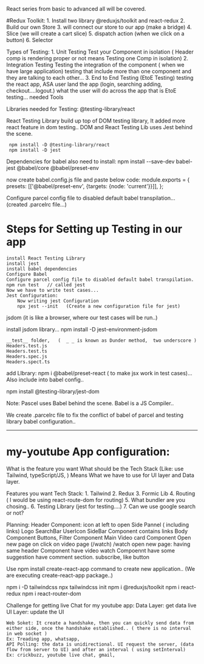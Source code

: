 React series from basic to advanced all will be covered.

#Redux Toolkit: 1. Install two library @reduxjs/toolkit and react-redux 2. Build our own Store 3. will connect our store to our app (make a bridge) 4. Slice (we will create a cart slice) 5. dispatch action (when we click on a button) 6. Selector

Types of Testing: 1. Unit Testing
Test your Component in isolation ( Header comp is rendering proper or not means Testing one Comp in isolation) 2. Integration Testing
Testing the integration of the component ( when we have large application) testing that include more than one component and they are talking to each other... 3. End to End Testing (EtoE Testing)
testing the react app, ASA user land the app (login, searching adding, checkout....logout.) what the user will do across the app that is EtoE testing... needed Tools


<!-- -------------------------------------------------------------------- -->
Libraries needed for Testing:
@testing-library/react

React Testing Library build up top of DOM testing library, It added more react feature in dom testing..
DOM and React Testing Lib uses Jest behind the scene.

     npm install -D @testing-library/react
     npm install -D jest

Dependencies for babel also need to install:
npm install --save-dev babel-jest @babel/core @babel/preset-env

now create babel.config.js file and paste below code:
module.exports = {
presets: [['@babel/preset-env', {targets: {node: 'current'}}]],
};

Configure parcel config file to disabled default babel transpilation... (created .parcelrc file...)


# Steps for Setting up Testing in our app
    install React Testing Library
    install jest
    install babel dependencies
    Configure Babel
    Configure parcel config file to disabled default babel transpilation.
    npm run test   // called jest
    Now we have to write test cases...
    Jest Configuration:
        Now writing jest Configuration
        npx jest --init   (Create a new configuration file for jest)
jsdom  (it is like a browser, where our test cases will be run..)

install jsdom library...
    npm install -D jest-environment-jsdom

    __test__ folder,   (  _ _ is known as Dunder method,  two underscore )
    Headers.test.js
    Headers.test.ts
    Headers.spec.js
    Headers.spect.ts

add LIbrary:   npm i @babel/preset-react  ( to make jsx work in test cases)...
Also include into babel config..

npm install @testing-library/jest-dom   

<!-- ------------------------------------------------------------------ -->

Note: 
    Pascel uses Babel behind the scene.
    Babel is a JS Compiler..

We create .parcelrc file to fix the conflict of babel of parcel and testing library babel configuration..

--------------------------------------------------------------------------------


# my-youtube App configuration:
What is the feature you want
What should be the Tech Stack  (Like: use Tailwind, typeScript/JS, )
    Means What we have to use for UI layer and Data layer.

Features you want
Tech Stack:
    1. Tailwind
    2. Redux
    3. Formic Lib
    4. Routing ( I would be using react-route-dom for routing)
    5. What bundler are you chosing..
    6. Testing Library (jest for testing....)
    7. Can we use google search or not?

Planning: 
    Header Component:
        icon at left to open Side Pannel ( including links)
        Logo 
        SearchBar
        UserIcon
    SideBar Component
        contains links
    Body Component
        Buttons, Filter Component
        Main Video card Component
        Open new page on click on video page  (/watch)
            /watch open new page:
            having same header Component
            have video watch Compoennt
            have some suggestion
            have comment section.
            subscribe, like button

Use npm install create-react-app  command to create new application.. (We are executing create-react-app package..)

npm i -D tailwindcss
npx tailwindcss init
npm i @reduxjs/toolkit
npm i react-redux
npm i react-router-dom


Challenge for getting live Chat for my youtube app:
   Data Layer: get data live
   UI Layer:   update the UI

    Web Soket: It create a handshake, then you can quickly send data from either side, once the handshake established.. ( there is no interval in web socket )
    Ex: Treading app, whatsapp,
    API Polling: the data is unidirectional. UI request the server, (data flow from server to UI) and after an interval ( using setInterval)
    Ex: crickbuzz, youtube live chat, gmail, 
